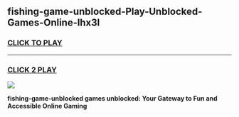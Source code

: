 
## fishing-game-unblocked-Play-Unblocked-Games-Online-lhx3l
<h3>
<a href="https://premium76.site?title=fishing-game-unblocked&ref=24A">CLICK TO PLAY</a></h3>
<hr>

<h3>
<a href="https://premium76.site?title=fishing-game-unblocked&ref=24A">CLICK 2 PLAY</a>
  
</h3>

<a href="https://premium76.site?title=fishing-game-unblocked&ref=24A"><img src="https://clearcache.store/games.png"></a>


**fishing-game-unblocked games unblocked: Your Gateway to Fun and Accessible Online Gaming**
